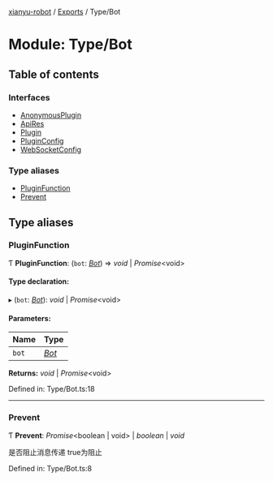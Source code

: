 [xianyu-robot](../README.md) / [Exports](../modules.md) / Type/Bot

# Module: Type/Bot

## Table of contents

### Interfaces

- [AnonymousPlugin](../interfaces/type_bot.anonymousplugin.md)
- [ApiRes](../interfaces/type_bot.apires.md)
- [Plugin](../interfaces/type_bot.plugin.md)
- [PluginConfig](../interfaces/type_bot.pluginconfig.md)
- [WebSocketConfig](../interfaces/type_bot.websocketconfig.md)

### Type aliases

- [PluginFunction](type_bot.md#pluginfunction)
- [Prevent](type_bot.md#prevent)

## Type aliases

### PluginFunction

Ƭ **PluginFunction**: (`bot`: [*Bot*](../classes/bot_bot.bot.md)) => *void* \| *Promise*<void\>

#### Type declaration:

▸ (`bot`: [*Bot*](../classes/bot_bot.bot.md)): *void* \| *Promise*<void\>

#### Parameters:

| Name | Type |
| :------ | :------ |
| `bot` | [*Bot*](../classes/bot_bot.bot.md) |

**Returns:** *void* \| *Promise*<void\>

Defined in: Type/Bot.ts:18

___

### Prevent

Ƭ **Prevent**: *Promise*<boolean \| void\> \| *boolean* \| *void*

是否阻止消息传递
true为阻止

Defined in: Type/Bot.ts:8
